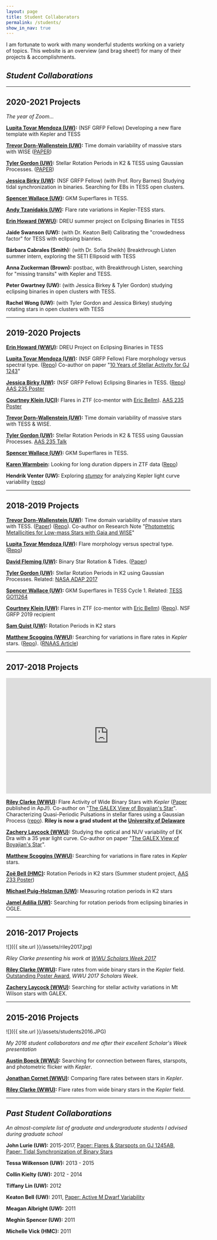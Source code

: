 ```yaml
---
layout: page
title: Student Collaborators
permalink: /students/
show_in_nav: true
---
```


<!-- # Student Collaborators -->

I am fortunate to work with many wonderful students working on a variety of topics.
This website is an overview (and brag sheet!) for many of their projects & accomplishments.

## *Student Collaborations*
<hr>

## 2020-2021 Projects
*The year of Zoom...*

**[Lupita Tovar Mendoza (UW)](http://depts.washington.edu/astron/profile/tovar-guadalupe/):** (NSF GRFP Fellow) Developing a new flare template with Kepler and TESS

**[Trevor Dorn-Wallenstein (UW)](https://tzdwi.github.io):** Time domain variability of massive stars with WISE ([PAPER](https://arxiv.org/abs/2102.02829))

**[Tyler Gordon (UW)](http://www.tagordon.com):** Stellar Rotation Periods in K2 & TESS using Gaussian Processes. ([PAPER](https://arxiv.org/abs/2101.07886))

**[Jessica Birky (UW)](https://jbirky.github.io):** (NSF GRFP Fellow) (with Prof. Rory Barnes) Studying tidal synchronization in binaries. Searching for EBs in TESS open clusters.

**[Spencer Wallace (UW)](http://depts.washington.edu/astron/profile/wallace-spencer/):** GKM Superflares in TESS.

**[Andy Tzanidakis (UW)](https://github.com/AndyTza):** Flare rate variations in Kepler-TESS stars.

**[Erin Howard (WWU)](https://github.com/erinleighh):** DREU summer project on Eclipsing Binaries in TESS

**Jaide Swanson (UW):** (with Dr. Keaton Bell) Calibrating the "crowdedness factor" for TESS with eclipsing bianries.

**Bárbara Cabrales (Smith):** (with Dr. Sofia Sheikh) Breakthrough Listen summer intern, exploring the SETI Ellipsoid with TESS

**Anna Zuckerman (Brown):** postbac, with Breakthrough Listen, searching for "missing transits" with Kepler and TESS.

**Peter Gwartney (UW):** (with Jessica Birkey & Tyler Gordon) studying eclipsing binaries in open clusters with TESS.

**Rachel Wong (UW):** (with Tyler Gordon and Jessica Birkey) studying rotating stars in open clusters with TESS


<hr>

## 2019-2020 Projects

**[Erin Howard (WWU)](https://github.com/erinleighh):** DREU Project on Eclipsing Binaries in TESS

**[Lupita Tovar Mendoza (UW)](http://depts.washington.edu/astron/profile/tovar-guadalupe/):** (NSF GRFP Fellow) Flare morphology versus spectral type. ([Repo](https://github.com/lupitatovar/flares)) Co-author on paper "[10 Years of Stellar Activity for GJ 1243](https://ui.adsabs.harvard.edu/abs/2020arXiv200510281D/abstract)"

**[Jessica Birky (UW)](https://jbirky.github.io):** (NSF GRFP Fellow) Eclipsing Binaries in TESS. ([Repo](https://github.com/jbirky/tess_binaries)) [AAS 235 Poster](https://ui.adsabs.harvard.edu/abs/2020AAS...23517020B/abstract)

**[Courtney Klein (UCI)](https://github.com/courtk32):** Flares in ZTF (co-mentor with [Eric Bellm](http://faculty.washington.edu/ecbellm/)). [AAS 235 Poster](https://ui.adsabs.harvard.edu/abs/2020AAS...23527320K/abstract)

**[Trevor Dorn-Wallenstein (UW)](https://tzdwi.github.io):** Time domain variability of massive stars with TESS & WISE.

**[Tyler Gordon (UW)](http://www.tagordon.com):** Stellar Rotation Periods in K2 & TESS using Gaussian Processes. [AAS 235 Talk](https://ui.adsabs.harvard.edu/abs/2020AAS...23514801G/abstract)

**[Spencer Wallace (UW)](http://depts.washington.edu/astron/profile/wallace-spencer/):** GKM Superflares in TESS.

**[Karen Warmbein](https://github.com/karenkathryn/):** Looking for long duration dippers in ZTF data ([Repo](https://github.com/karenkathryn/astronomy_project))

**Hendrik Venter (UW):** Exploring [*stumpy*](https://github.com/TDAmeritrade/stumpy) for analyzing Kepler light curve variability ([repo](https://github.com/UWAstroHendrik/ASTR-499))

<hr>

## 2018-2019 Projects

**[Trevor Dorn-Wallenstein (UW)](https://tzdwi.github.io):** Time domain variability of massive stars with TESS. ([Paper](https://arxiv.org/abs/1901.09930)) ([Repo](https://github.com/tzdwi/TESS)).
Co-author on Research Note "[Photometric Metallicities for Low-mass Stars with Gaia and WISE](https://doi.org/10.3847/2515-5172/ab11c9)"

**[Lupita Tovar Mendoza (UW)](http://depts.washington.edu/astron/profile/tovar-guadalupe/):** Flare morphology versus spectral type. ([Repo](https://github.com/lupitatovar/flares))

**[David Fleming (UW)](https://depts.washington.edu/astron/profile/fleming-david/):** Binary Star Rotation & Tides. ([Paper](http://adsabs.harvard.edu/abs/2017PASP..129j4502K))

**[Tyler Gordon (UW)](http://www.tagordon.com):** Stellar Rotation Periods in K2 using Gaussian Processes. Related: [NASA ADAP 2017](https://nspires.nasaprs.com/external/viewrepositorydocument/cmdocumentid=600188/solicitationId=%7B9B644CB9-C0A8-8F23-DE92-FA3837D2F0BD%7D/viewSolicitationDocument=1/ADAP17%20Approved%20Abstracts.pdf)

**[Spencer Wallace (UW)](http://depts.washington.edu/astron/profile/wallace-spencer/):** GKM Superflares in TESS Cycle 1. Related: [TESS GO11264](https://heasarc.gsfc.nasa.gov/docs/tess/data/approved-programs/G011264.txt)


**[Courtney Klein (UW)](https://github.com/courtk32):** Flares in ZTF (co-mentor with [Eric Bellm](http://faculty.washington.edu/ecbellm/)) ([Repo](https://github.com/courtk32/stellar_flares)). NSF GRFP 2019 recipient

**[Sam Quist (UW)](https://github.com/squisty):** Rotation Periods in K2 stars

**[Matthew Scoggins (WWU)](https://github.com/mscoggs):** Searching for variations in flare rates in *Kepler* stars. ([Repo](https://github.com/mscoggs/flare_cycles)). ([RNAAS Article](https://ui.adsabs.harvard.edu/abs/2019RNAAS...3..137S))


<hr>

## 2017-2018 Projects


<iframe width="560" height="315" src="https://www.youtube.com/embed/RGLO1Yo3UQs?rel=0" frameborder="0" gesture="media" allow="encrypted-media" allowfullscreen></iframe>


**[Riley Clarke (WWU)](https://github.com/RileyWClarke):** Flare Activity of Wide Binary Stars with *Kepler* ([Paper](https://arxiv.org/abs/1712.04570) published in ApJ!). Co-author on "[The GALEX View of Boyajian's Star](https://arxiv.org/abs/1712.04948)". Characterizing Quasi-Periodic Pulsations in stellar flares using a Gaussian Process ([repo](https://github.com/RileyWClarke/QPP-GP)). **Riley is now a grad student at the [University of Delaware](http://web.physics.udel.edu/about/directory/graduate-student/riley-clarke)**

**[Zachery Laycock (WWU)](https://github.com/ZacheryLaycock):** Studying the optical and NUV variability of EK Dra with a 35 year light curve. Co-author on paper "[The GALEX View of Boyajian's Star](https://arxiv.org/abs/1712.04948)".

**[Matthew Scoggins (WWU)](https://github.com/mscoggs):** Searching for variations in flare rates in *Kepler* stars.

**[Zoë Bell (HMC)](https://github.com/ZoeHMC):** Rotation Periods in K2 stars (Summer student project, [AAS 233 Poster](http://adsabs.harvard.edu/abs/2019AAS...23346507B))

**[Michael Puig-Holzman (UW)](https://github.com/mpuighol/k2rotation):** Measuring rotation periods in K2 stars

**[Jamel Adilia (UW)](https://github.com/jadilia):** Searching for rotation periods from eclipsing binaries in OGLE.

<hr>

## 2016-2017 Projects

![]({{ site.url }}/assets/riley2017.jpg)

*Riley Clarke presenting his work at [WWU Scholars Week 2017](http://www.wwu.edu/scholars/poster.shtml)*

**[Riley Clarke (WWU)](https://github.com/RileyWClarke):** Flare rates from wide binary stars in the *Kepler* field. [Outstanding Poster Award](http://www.wwu.edu/scholars/awards2017.pdf), *WWU 2017 Scholars Week*.

**[Zachery Laycock (WWU)](https://github.com/ZacheryLaycock):** Searching for stellar activity variations in Mt Wilson stars with GALEX.


<hr>

## 2015-2016 Projects

![]({{ site.url }}/assets/students2016.JPG)

*My 2016 student collaborators and me after their excellent Scholar's Week presentation*

**[Austin Boeck (WWU)](https://github.com/austin-boeck):** Searching for connection between flares, starspots, and photometric flicker with *Kepler*.

**[Jonathan Cornet (WWU)](https://github.com/cornetj2):** Comparing flare rates between stars in *Kepler*.

**[Riley Clarke (WWU)](https://github.com/RileyWClarke):** Flare rates from wide binary stars in the *Kepler* field.


<hr>

## *Past Student Collaborations*

*An almost-complete list of graduate and undergraduate students I advised during graduate school*

**John Lurie (UW):** 2015-2017, [Paper: Flares & Starspots on GJ 1245AB](https://ui.adsabs.harvard.edu/abs/2015ApJ...800...95L/), [Paper: Tidal Synchronization of Binary Stars](https://ui.adsabs.harvard.edu/abs/2017AJ....154..250L/)

**Tessa Wilkenson (UW):** 2013 - 2015

**Collin Kielty (UW):** 2012 - 2014

**Tiffany Lin (UW):** 2012

**Keaton Bell (UW):** 2011, [Paper: Active M Dwarf Variability](https://ui.adsabs.harvard.edu/abs/2012PASP..124...14B)

**Meagan Albright (UW):** 2011

**Meghin Spencer (UW):** 2011

**Michelle Vick (HMC):** 2011
